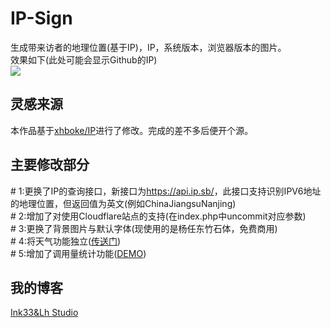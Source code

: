 # IP-Sign
生成带来访者的地理位置(基于IP)，IP，系统版本，浏览器版本的图片。</br>
效果如下(此处可能会显示Github的IP)</br>
<a href="https://sign.quhyu.xyz/"><img src="https://sign.quhyu.xyz/"/></a>
<h2>灵感来源</h2>
本作品基于<a href="https://github.com/xhboke/IP">xhboke/IP</a>进行了修改。完成的差不多后便开个源。
<h2>主要修改部分</h2>
# 1:更换了IP的查询接口，新接口为<a href="https://api.ip.sb/">https://api.ip.sb/</a>，此接口支持识别IPV6地址的地理位置，但返回值为英文(例如ChinaJiangsuNanjing)</br>
# 2:增加了对使用Cloudflare站点的支持(在index.php中uncommit对应参数)</br>
# 3:更换了背景图片与默认字体(现使用的是杨任东竹石体，免费商用)</br>
# 4:将天气功能独立(<a href="https://github.com/Ink-33/Weather-Sign">传送门</a>)</br>
# 5:增加了调用量统计功能(<a href="https://sign.quhyu.xyz/countershow.php/">DEMO</a>)</br>
<h2>我的博客</h2>
<a href="https://www.quhyu.xyz/">Ink33&ampLh Studio</a>